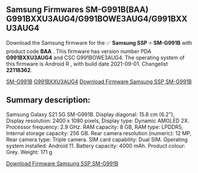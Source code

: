 <h2>Samsung Firmwares SM-G991B(BAA) G991BXXU3AUG4/G991BOWE3AUG4/G991BXXU3AUG4</h2>
Download the Samsung firmware for the ✅ <strong>Samsung SSP </strong> ⭐ <strong>SM-G991B</strong> with product code <strong>BAA</strong> . This firmware has version number PDA <strong>G991BXXU3AUG4</strong> and CSC G991BOWE3AUG4. The operating system of this firmware is Android R , with build date 2021-09-01. Changelist <strong>22118362</strong>.


[SM-G991B](https://samfirm.shop/samsung/model/SM-G991B)
[G991BXXU3AUG4](https://samfirm.shop/samsung/pda/G991BXXU3AUG4)
[Download Firmware Samsung SSP SM-G991B](https://samfirm.shop/samsung/firmware/452091)
<h2>Summary description:</h2>
<p>Samsung Galaxy S21 5G SM-G991B. Display diagonal: 15.8 cm (6.2"), Display resolution: 2400 x 1080 pixels, Display type: Dynamic AMOLED 2X. Processor frequency: 2.9 GHz. RAM capacity: 8 GB, RAM type: LPDDR5, Internal storage capacity: 256 GB. Rear camera resolution (numeric): 12 MP, Rear camera type: Triple camera. SIM card capability: Dual SIM. Operating system installed: Android 11. Battery capacity: 4000 mAh. Product colour: Grey. Weight: 171 g</p>


[Download Firmware Samsung SSP SM-G991B](https://samfirm.shop/samsung/firmware/452091)
